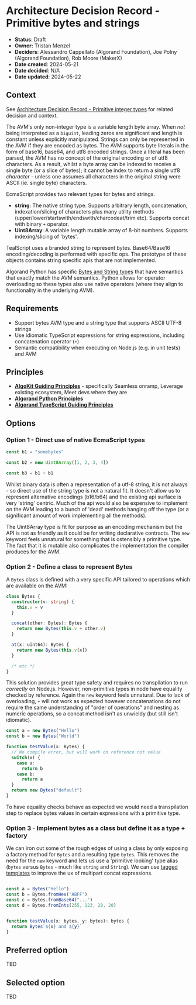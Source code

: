 # Architecture Decision Record - Primitive bytes and strings

- **Status**: Draft
- **Owner:** Tristan Menzel
- **Deciders**: Alessandro Cappellato (Algorand Foundation), Joe Polny (Algorand Foundation), Rob Moore (MakerX)
- **Date created**: 2024-05-21
- **Date decided**: N/A
- **Date updated**: 2024-05-22

## Context

See [Architecture Decision Record - Primitive integer types](./2024-05-21_primitive-bytes-and-strings.md) for related decision and context.

The AVM's only non-integer type is a variable length byte array. When *not* being interpreted as a `biguint`, leading zeros are significant and length is constant unless explicitly manipulated. Strings can only be represented in the AVM if they are encoded as bytes. The AVM supports byte literals in the form of base16, base64, and utf8 encoded strings. Once a literal has been parsed, the AVM has no concept of the original encoding or of utf8 characters. As a result, whilst a byte array can be indexed to receive a single byte (or a slice of bytes); it cannot be index to return a single utf8 *character* - unless one assumes all characters in the original string were ASCII (ie. single byte) characters.

EcmaScript provides two relevant types for bytes and strings.

 - **string**: The native string type. Supports arbitrary length, concatenation, indexation/slicing of characters plus many utility methods (upper/lower/startswith/endswith/charcodeat/trim etc). Supports concat with binary `+` operator.
 - **Uint8Array**: A variable length mutable array of 8-bit numbers. Supports indexing/slicing of 'bytes'.

TealScript uses a branded string to represent bytes. Base64/Base16 encoding/decoding is performed with specific ops. The prototype of these objects contains string specific apis that are not implemented.

Algorand Python has specific [Bytes and String types](https://algorandfoundation.github.io/puya/lg-types.html#avm-types) that have semantics that exactly match the AVM semantics. Python allows for operator overloading so these types also use native operators (where they align to functionality in the underlying AVM).


## Requirements

- Support bytes AVM type and a string type that supports ASCII UTF-8 strings
- Use idiomatic TypeScript expressions for string expressions, including concatenation operator (`+`)
- Semantic compatibility when executing on Node.js (e.g. in unit tests) and AVM

## Principles

- **[AlgoKit Guiding Principles](https://github.com/algorandfoundation/algokit-cli/blob/main/docs/algokit.md#guiding-principles)** - specifically Seamless onramp, Leverage existing ecosystem, Meet devs where they are
- **[Algorand Python Principles](https://algorandfoundation.github.io/puya/principles.html#principles)**
- **[Algorand TypeScript Guiding Principles](../README.md#guiding-principals)**

## Options


### Option 1 - Direct use of native EcmaScript types

```ts
const b1 = "somebytes"

const b2 = new Uint8Array([1, 2, 3, 4])

const b3 = b1 + b1
```

Whilst binary data is often a representation of a utf-8 string, it is not always - so direct use of the string type is not a natural fit. It doesn't allow us to represent alternative encodings (b16/b64) and the existing api surface is very 'string' centric. Much of the api would also be expensive to implement on the AVM leading to a bunch of 'dead' methods hanging off the type (or a significant amount of work implementing all the methods).

The Uint8Array type is fit for purpose as an encoding mechanism but the API is not as friendly as it could be for writing declarative contracts. The `new` keyword feels unnatural for something that is ostensibly a primitive type. The fact that it is mutable also complicates the implementation the compiler produces for the AVM.

### Option 2 - Define a class to represent Bytes

A `Bytes` class is defined with a very specific API tailored to operations which are available on the AVM:

```ts
class Bytes {
  constructor(v: string) {
    this.v = v
  }

  concat(other: Bytes): Bytes {
    return new Bytes(this.v + other.v)
  }

  at(x: uint64): Bytes {
    return new Bytes(this.v[x])
  }

  /* etc */
}

```

This solution provides great type safety and requires no transpilation to run _correctly_ on Node.js. However, non-primitive types in node have equality checked by reference. Again the `new` keyword feels unnatural. Due to lack of overloading, `+` will not work as expected however concatenations do not require the same understanding of "order of operations" and nesting as numeric operations, so a concat method isn't as unwieldy (but still isn't idiomatic).

```ts
const a = new Bytes("Hello")
const b = new Bytes("World")

function testValue(x: Bytes) {
  // No compile error, but will work on reference not value
  switch(x) {
    case a:
      return b
    case b:
      return a
  }
  return new Bytes("default")
}
```

To have equality checks behave as expected we would need a transpilation step to replace bytes values in certain expressions with a primitive type.

### Option 3 - Implement bytes as a class but define it as a type + factory

We can iron out some of the rough edges of using a class by only exposing a factory method for `Bytes` and a resulting type `bytes`. This removes the need for the `new` keyword and lets us use a 'primitive looking' type alias (`bytes` versus `Bytes` - much like `string` and `String`). We can use [tagged templates](https://developer.mozilla.org/en-US/docs/Web/JavaScript/Reference/Template_literals#tagged_templates) to improve the ux of multipart concat expressions.

```ts

const a = Bytes("Hello")
const b = Bytes.fromHex("ABFF")
const c = Bytes.fromBase64("...")
const d = Bytes.fromInts(255, 123, 28, 20)


function testValue(x: bytes, y: bytes): bytes {
  return Bytes`${x} and ${y}`
}

```

## Preferred option

TBD

## Selected option

TBD
